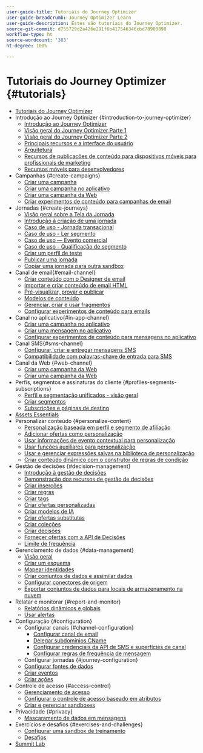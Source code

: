 ```yaml
---
user-guide-title: Tutoriais do Journey Optimizer
user-guide-breadcrumb: Journey Optimizer Learn
user-guide-description: Estes são tutoriais do Journey Optimizer.
source-git-commit: d755729d2a426e291f6b417546346cbd78900898
workflow-type: ht
source-wordcount: '383'
ht-degree: 100%

---
```



# Tutoriais do Journey Optimizer {#tutorials}

+ [Tutoriais do Journey Optimizer](/help/overview.md)
+ Introdução ao Journey Optimizer {#introduction-to-journey-optimizer}
   + [Introdução ao Journey Optimizer](/help/introduction/introduction.md)
   + [Visão geral do Journey Optimizer Parte 1](/help/introduction/journey-optimizer-overview-part-1.md)
   + [Visão geral do Journey Optimizer Parte 2](/help/introduction/journey-optimizer-overview-part-2.md)
   + [Principais recursos e a interface do usuário](/help/introduction/key-capabilities-and-user-interface.md)
   + [Arquitetura](/help/introduction/architecture.md)
   + [Recursos de publicações de conteúdo para dispositivos móveis para profissionais de marketing](/help/channels/mobile-capabilities.md)
   + [Recursos móveis para desenvolvedores](/help/channels/mobile-capabilities-for-developers.md)
+ Campanhas {#create-campaigns}
   + [Criar uma campanha](/help/create-campaigns/create-a-campaign.md)
   + [Criar uma campanha no aplicativo](/help/create-campaigns/in-app.md)
   + [Criar uma campanha da Web](https://experienceleague.adobe.com/docs/journey-optimizer-learn/tutorials/web-channel/create-a-web-campaign.html?lang=pt-BR)
   + [Criar experimentos de conteúdo para campanhas de email](/help/create-campaigns/content-experiments.md)
+ Jornadas {#create-journeys}
   + [Visão geral sobre a Tela da Jornada](/help/create-journeys/overview-over-the-journey-canvas.md)
   + [Introdução à criação de uma jornada](/help/create-journeys/introduction-to-building-a-journey.md)
   + [Caso de uso - Jornada transacional](/help/create-journeys/use-case-transactional-journey.md)
   + [Caso de uso - Ler segmento](/help/create-journeys/use-case-read-segment.md)
   + [Caso de uso — Evento comercial](/help/create-journeys/use-case-business-event.md)
   + [Caso de uso - Qualificação de segmento](/help/create-journeys/use-case-read-segment-qualification.md)
   + [Criar um perfil de teste](/help/create-journeys/test-a-journey.md)
   + [Publicar uma jornada](/help/create-journeys/publish-a-journey.md)
   + [Copiar uma jornada para outra sandbox](/help/create-journeys/copy-a-journey.md)
+ Canal de email{#email-channel}
   + [Criar conteúdo com o Designer de email](/help/channels/create-content-with-the-email-designer.md)
   + [Importar e criar conteúdo de email HTML](/help/channels/import-and-author-html-email-content.md)
   + [Pré-visualizar, provar e publicar](/help/channels/preview-proof-and-publish.md)
   + [Modelos de conteúdo](/help/channels/content-templates.md)
   + [Gerenciar, criar e usar fragmentos](/help/content-management/manage-author-use-fragments.md)
   + [Configurar experimentos de conteúdo para emails](/help/experimentation/content-experiments-for-emails.md)
+ Canal no aplicativo{#in-app-channel}
   + [Criar uma campanha no aplicativo](/help/channels/create-an-in-app-campaign.md)
   + [Criar uma mensagem no aplicativo](/help/channels/author-in-app-messages.md)
   + [Configurar experimentos de conteúdo para mensagens no aplicativo](/help/experimentation/content-experiments-for-in-app-messages.md)
+ Canal SMS{#sms-channel}
   + [Configurar, criar e entregar mensagens SMS](/help/channels/author-sms-messages.md)
   + [Compatibilidade com palavras-chave de entrada para SMS](/help/channels/inbound-keyword-support-for-sms.md)
+ Canal da Web {#web-channel}
   + [Criar uma campanha da Web](/help/channels/create-a-web-campaign.md)
   + [Criar uma campanha da Web](/help/channels/author-a-web-campaign.md)
+ Perfis, segmentos e assinaturas do cliente {#profiles-segments-subscriptions}
   + [Perfil e segmentação unificados - visão geral](/help/set-up-resources/unified-profile-and-segmentation-overview.md)
   + [Criar segmentos](/help/set-up-resources/create-segments.md)
   + [Subscrições e páginas de destino](/help/subscriptions-and-landing-pages.md)
+ [Assets Essentials](/help/assets-essentials-overview.md)
+ Personalizar conteúdo {#personalize-content}
   + [Personalização baseada em perfil e segmento de afiliação](/help/personalize-content/profile-and-segment-membership-based-personalization.md)
   + [Adicionar ofertas como personalização](/help/personalize-content/add-offer-decisioning-to-messages.md)
   + [Usar informações de evento contextual para personalização](/help/personalize-content/use-contextual-event-information-for-personalization.md)
   + [Usar funções auxiliares para personalização](/help/personalize-content/use-helper-functions-for-personalization.md)
   + [Usar e gerenciar expressões salvas na biblioteca de personalização](/help/personalize-content/use-and-manage-saved-expressions-in-personalization-library.md)
   + [Criar conteúdo dinâmico com o construtor de regras de condição](/help/personalize-content/create-dynamic-content.md)
+ Gestão de decisões {#decision-management}
   + [Introdução à gestão de decisões](/help/decision-management/introduction-to-decision-management.md)
   + [Demonstração dos recursos de gestão de decisões](/help/decision-management/demo-of-decision-management-capabilities.md)
   + [Criar inserções](/help/decision-management/create-placements.md)
   + [Criar regras](/help/decision-management/create-rules.md)
   + [Criar tags](/help/decision-management/create-tags.md)
   + [Criar ofertas personalizadas](/help/decision-management/create-personalized-offers.md)
   + [Criar modelos de IA](/help/decision-management/create-ai-models.md)
   + [Criar ofertas substitutas](/help/decision-management/create-fallback-offers.md)
   + [Criar coleções](/help/decision-management/create-collections.md)
   + [Criar decisões](/help/decision-management/create-decisions.md)
   + [Fornecer ofertas com a API de Decisões](/help/decision-management/deliver-offers-with-the-decisions-api.md)
   + [Limite de frequência](/help/decision-management/frequency-capping.md)
+ Gerenciamento de dados {#data-management}
   + [Visão geral](/help/set-up-data/set-up-data-overview.md)
   + [Criar um esquema](/help/set-up-data/create-schema.md)
   + [Mapear identidades](/help/set-up-data/map-identities.md)
   + [Criar conjuntos de dados e assimilar dados](/help/set-up-data/create-datasets-and-ingest-data.md)
   + [Configurar conectores de origem](/help/set-up-data/configure-source-connectors.md)
   + [Exportar conjuntos de dados para locais de armazenamento na nuvem](/help/set-up-data/export-datasets.md)
+ Relatar e monitorar {#report-and-monitor}
   + [Relatórios dinâmicos e globais](/help/report-and-monitor/live-and-global-reports.md)
   + [Usar alertas](/help/administration/alerts.md)
+ Configuração {#configuration}
   + Configurar canais {#channel-configuration}
      + [Configurar canal de email](/help/set-up-channels/set-up-email-channel.md)
      + [Delegar subdomínios CName](/help/set-up-channels/delegate-cname-subdomains.md)
      + [Configurar credenciais da API de SMS e superfícies de canal](/help/set-up-channels/set-up-sms-channel.md)
      + [Configurar regras de frequência de mensagem](/help/administration/configure-frequency-rules.md)
   + Configurar jornadas {#journey-configuration}
   + [Configurar fontes de dados](/help/set-up-journeys/configure-data-sources.md)
   + [Criar eventos](/help/set-up-journeys/create-events.md)
   + [Criar ações](/help/set-up-journeys/create-actions.md)
+ Controle de acesso {#access-control}
   + [Gerenciamento de acesso](/help/set-up-access/access-management.md)
   + [Configurar o controle de acesso baseado em atributos](https://experienceleague.adobe.com/docs/platform-learn/tutorials/admin/configure-attribute-based-access-control.html?lang=pt-BR)
   + [Criar e gerenciar sandboxes](/help/set-up-access/create-and-manage-sandboxes.md)
+ Privacidade {#privacy}
   + [Mascaramento de dados em mensagens](/help/privacy/mask-data-in-messages.md)
+ Exercícios e desafios {#exercises-and-challenges}
   + [Configurar uma sandbox de treinamento](https://experienceleague.adobe.com/docs/journey-optimizer-learn/configure-a-training-sandbox/introduction-and-prerequisites.html?lang=pt-BR)
   + [Desafios](https://experienceleague.adobe.com/docs/journey-optimizer-learn/challenges/introduction-and-prerequisites.html?lang=pt-BR)
+ [Summit Lab](/help/summit-lab-731/l731-assets.md)
